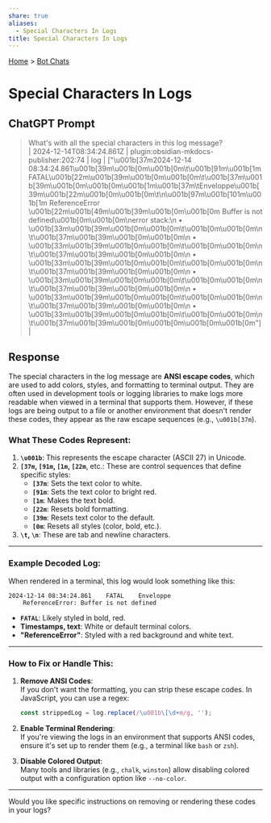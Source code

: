 ```yaml
---
share: true
aliases:
  - Special Characters In Logs
title: Special Characters In Logs
---
```

[Home](../index.md) > [Bot Chats](./index.md)  
# Special Characters In Logs  
## ChatGPT Prompt  
> What's with all the special characters in this log message?  
| 2024-12-14T08:34:24.861Z | plugin:obsidian-mkdocs-publisher:202:74 | log | \["\u001b\[37m2024-12-14 08:34:24.861\u001b\[39m\u001b\[0m\u001b\[0m\t\u001b\[91m\u001b\[1mFATAL\u001b\[22m\u001b\[39m\u001b\[0m\u001b\[0m\t\u001b\[37m\u001b\[39m\u001b\[0m\u001b\[0m\u001b\[1m\u001b\[37m\tEnveloppe\u001b\[39m\u001b\[22m\u001b\[0m\u001b\[0m\t\n\u001b\[97m\u001b\[101m\u001b\[1m ReferenceError \u001b\[22m\u001b\[49m\u001b\[39m\u001b\[0m\u001b\[0m Buffer is not defined\u001b\[0m\u001b\[0m\nerror stack:\n  • \u001b\[33m\u001b\[39m\u001b\[0m\u001b\[0m\t\u001b\[0m\u001b\[0m\n\t\u001b\[37m\u001b\[39m\u001b\[0m\u001b\[0m\n  • \u001b\[33m\u001b\[39m\u001b\[0m\u001b\[0m\t\u001b\[0m\u001b\[0m\n\t\u001b\[37m\u001b\[39m\u001b\[0m\u001b\[0m\n  • \u001b\[33m\u001b\[39m\u001b\[0m\u001b\[0m\t\u001b\[0m\u001b\[0m\n\t\u001b\[37m\u001b\[39m\u001b\[0m\u001b\[0m\n  • \u001b\[33m\u001b\[39m\u001b\[0m\u001b\[0m\t\u001b\[0m\u001b\[0m\n\t\u001b\[37m\u001b\[39m\u001b\[0m\u001b\[0m\n  • \u001b\[33m\u001b\[39m\u001b\[0m\u001b\[0m\t\u001b\[0m\u001b\[0m\n\t\u001b\[37m\u001b\[39m\u001b\[0m\u001b\[0m\n  • \u001b\[33m\u001b\[39m\u001b\[0m\u001b\[0m\t\u001b\[0m\u001b\[0m\n\t\u001b\[37m\u001b\[39m\u001b\[0m\u001b\[0m\u001b\[0m\u001b\[0m"] |  
  
  
## Response  
The special characters in the log message are **ANSI escape codes**, which are used to add colors, styles, and formatting to terminal output. They are often used in development tools or logging libraries to make logs more readable when viewed in a terminal that supports them. However, if these logs are being output to a file or another environment that doesn't render these codes, they appear as the raw escape sequences (e.g., `\u001b[37m`).  
  
### What These Codes Represent:  
1. **`\u001b`**: This represents the escape character (ASCII 27) in Unicode.  
2. **`[37m`, `[91m`, `[1m`, `[22m`**, etc.: These are control sequences that define specific styles:  
   - **`[37m`**: Sets the text color to white.  
   - **`[91m`**: Sets the text color to bright red.  
   - **`[1m`**: Makes the text bold.  
   - **`[22m`**: Resets bold formatting.  
   - **`[39m`**: Resets text color to the default.  
   - **`[0m`**: Resets all styles (color, bold, etc.).  
3. **`\t`, `\n`**: These are tab and newline characters.  
  
---  
  
### Example Decoded Log:  
When rendered in a terminal, this log would look something like this:  
  
```  
2024-12-14 08:34:24.861    FATAL    Enveloppe  
    ReferenceError: Buffer is not defined  
```  
  
- **`FATAL`**: Likely styled in bold, red.  
- **Timestamps, text**: White or default terminal colors.  
- **"ReferenceError"**: Styled with a red background and white text.  
  
---  
  
### How to Fix or Handle This:  
1. **Remove ANSI Codes**:  
   If you don't want the formatting, you can strip these escape codes. In JavaScript, you can use a regex:  
   ```javascript  
   const strippedLog = log.replace(/\u001b\[\d+m/g, '');  
   ```  
  
2. **Enable Terminal Rendering**:  
   If you're viewing the logs in an environment that supports ANSI codes, ensure it's set up to render them (e.g., a terminal like `bash` or `zsh`).  
  
3. **Disable Colored Output**:  
   Many tools and libraries (e.g., `chalk`, `winston`) allow disabling colored output with a configuration option like `--no-color`.  
  
---  
  
Would you like specific instructions on removing or rendering these codes in your logs?